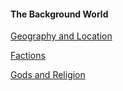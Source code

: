 #### The Background World

[Geography and Location](./Background_Geography_and_Landmarks.md)

[Factions](./Background_Factions.md)

[Gods and Religion](./Background_Gods_and_Religion.md)
